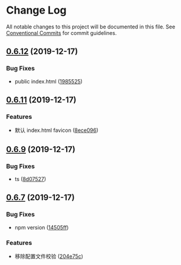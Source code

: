 # Change Log

All notable changes to this project will be documented in this file.
See [Conventional Commits](https://conventionalcommits.org) for commit guidelines.

## [0.6.12](https://github.com/ez-fe/ez/compare/v0.6.11...v0.6.12) (2019-12-17)


### Bug Fixes

* public index.html ([1985525](https://github.com/ez-fe/ez/commit/19855254341fa7a4cac491b613919a09e29a9a4e))





## [0.6.11](https://github.com/ez-fe/ez/compare/v0.6.10...v0.6.11) (2019-12-17)


### Features

* 默认 index.html favicon ([8ece096](https://github.com/ez-fe/ez/commit/8ece096963b5690c86ac94f5745de99ea772a2e6))





## [0.6.9](https://github.com/ez-fe/ez/compare/v0.6.8...v0.6.9) (2019-12-17)


### Bug Fixes

* ts ([8d07527](https://github.com/ez-fe/ez/commit/8d0752758863b53dfed43bd718c196ea9f4a5ab3))





## [0.6.7](https://github.com/ez-fe/ez/compare/v0.6.6...v0.6.7) (2019-12-17)


### Bug Fixes

* npm version ([14505ff](https://github.com/ez-fe/ez/commit/14505ff941516d5db995ab64025324fa710802e6))


### Features

* 移除配置文件校验 ([204e75c](https://github.com/ez-fe/ez/commit/204e75cdbd584372a761d3c9450ab8d129b818f3))
